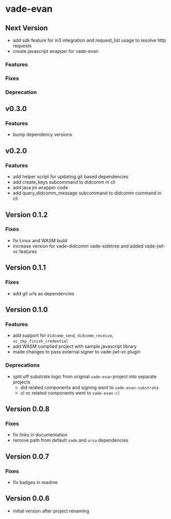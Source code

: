 # vade-evan

## Next Version

- add sdk feature for in3 integration and request_list usage to resolve http requests
- create javascript wrapper for vade-evan

### Features

### Fixes

### Deprecation

## v0.3.0

### Features

- bump dependency versions

## v0.2.0

### Features

- add helper script for updating git based dependencies
- add create_keys subcommand to didcomm in cli
- add java jni wrapper code
- add query_didcomm_message subcommand to didcomm command in cli

## Version 0.1.2

### Fixes

- fix Linux and WASM build
- increase version for vade-didcomm vade-sidetree and added vade-jwt-vc features

## Version 0.1.1

### Fixes

- add git urls as dependencies

## Version 0.1.0

### Features

- add support for `didcomm_send`, `didcomm_receive`, `vc_zkp_finish_credential`
- add WASM complied project with sample javascript library
- made changes to pass external signer to vade-jwt-vc plugin

### Deprecations

- split off substrate logic from original `vade-evan` project into separate projects
  - did related components and signing went to `vade-evan-substrate`
  - cl vc related components went to `vade-evan-cl`

## Version 0.0.8

### Fixes

- fix links in documentation
- remove path from default `vade` and `ursa` dependencies

## Version 0.0.7

### Fixes

- fix badges in readme

## Version 0.0.6

- initial version after project renaming
